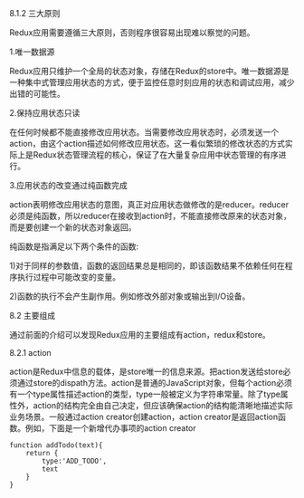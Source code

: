 8.1.2 三大原则

Redux应用需要遵循三大原则，否则程序很容易出现难以察觉的问题。

1.唯一数据源

Redux应用只维护一个全局的状态对象，存储在Redux的store中。唯一数据源是一种集中式管理应用状态的方式，便于监控任意时刻应用的状态和调试应用，减少出错的可能性。

2.保持应用状态只读

在任何时候都不能直接修改应用状态。当需要修改应用状态时，必须发送一个action，由这个action描述如何修改应用状态。这一看似繁琐的修改状态的方式实际上是Redux状态管理流程的核心，保证了在大量复杂应用中状态管理的有序进行。

3.应用状态的改变通过纯函数完成

action表明修改应用状态的意图，真正对应用状态做修改的是reducer。reducer必须是纯函数，所以reducer在接收到action时，不能直接修改原来的状态对象，而是要创建一个新的状态对象返回。

纯函数是指满足以下两个条件的函数:

1)对于同样的参数值，函数的返回结果总是相同的，即该函数结果不依赖任何在程序执行过程中可能改变的变量。

2)函数的执行不会产生副作用。例如修改外部对象或输出到I/O设备。

8.2 主要组成

通过前面的介绍可以发现Redux应用的主要组成有action，redux和store。

8.2.1 action

action是Redux中信息的载体，是store唯一的信息来源。把action发送给store必须通过store的dispath方法。action是普通的JavaScript对象，但每个action必须有一个type属性描述action的类型，type一般被定义为字符串常量。除了type属性外，action的结构完全由自己决定，但应该确保action的结构能清晰地描述实际业务场景。一般通过action creator创建action，action creator是返回action函数。例如，下面是一个新增代办事项的action creator

	function addTodo(text){
	    return {
	        type:'ADD_TODO',
	        text
	    }
	}